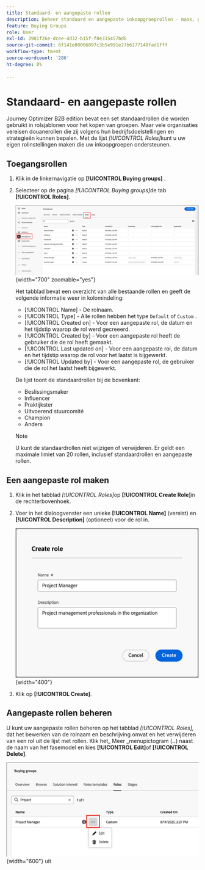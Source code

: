 ```yaml
---
title: Standaard- en aangepaste rollen
description: Beheer standaard en aangepaste inkoopgroeprollen - maak, geef, en vorm roldefinities voor uw bedrijfsbehoeften in Journey Optimizer B2B edition uit.
feature: Buying Groups
role: User
exl-id: 3981f26e-dcee-4d32-b15f-f8e315457bd6
source-git-commit: 6f141e08066097c3b5e991e27b6177148fad1fff
workflow-type: tm+mt
source-wordcount: '286'
ht-degree: 0%

---
```


# Standaard- en aangepaste rollen

Journey Optimizer B2B edition bevat een set standaardrollen die worden gebruikt in rolsjablonen voor het kopen van groepen. Maar vele organisaties vereisen douanerollen die zij volgens hun bedrijfsdoelstellingen en strategieën kunnen bepalen. Met de lijst _[!UICONTROL Roles]_&#x200B;kunt u uw eigen rolinstellingen maken die uw inkoopgroepen ondersteunen.

## Toegangsrollen

1. Klik in de linkernavigatie op **[!UICONTROL Buying groups]** .

1. Selecteer op de pagina _[!UICONTROL Buying groups]_&#x200B;de tab **[!UICONTROL Roles]**.

   ![ het lusje van Rollen ](./assets/roles-tab.png){width="700" zoomable="yes"}

   Het tabblad bevat een overzicht van alle bestaande rollen en geeft de volgende informatie weer in kolomindeling:

   * [!UICONTROL Name] - De rolnaam.
   * [!UICONTROL Type] - Alle rollen hebben het type `Default` of `Custom` .
   * [!UICONTROL Created on] - Voor een aangepaste rol, de datum en het tijdstip waarop de rol werd gecreeerd.
   * [!UICONTROL Created by] - Voor een aangepaste rol heeft de gebruiker die de rol heeft gemaakt.
   * [!UICONTROL Last updated on] - Voor een aangepaste rol, de datum en het tijdstip waarop de rol voor het laatst is bijgewerkt.
   * [!UICONTROL Updated by] - Voor een aangepaste rol, de gebruiker die de rol het laatst heeft bijgewerkt.

   De lijst toont de standaardrollen bij de bovenkant:

   * Beslissingsmaker
   * Influencer
   * Praktijkster
   * Uitvoerend stuurcomité
   * Champion
   * Anders

   >[!NOTE]
   >
   >U kunt de standaardrollen niet wijzigen of verwijderen. Er geldt een maximale limiet van 20 rollen, inclusief standaardrollen en aangepaste rollen.

## Een aangepaste rol maken

1. Klik in het tabblad _[!UICONTROL Roles]_&#x200B;op **[!UICONTROL Create Role]**&#x200B;in de rechterbovenhoek.

1. Voer in het dialoogvenster een unieke **[!UICONTROL Name]** (vereist) en **[!UICONTROL Description]** (optioneel) voor de rol in.

   ![ creeer de dialoog van de Rol ](./assets/roles-create-dialog.png){width="400"}

1. Klik op **[!UICONTROL Create]**.

## Aangepaste rollen beheren

U kunt uw aangepaste rollen beheren op het tabblad _[!UICONTROL Roles]_, dat het bewerken van de rolnaam en beschrijving omvat en het verwijderen van een rol uit de lijst met rollen. Klik het_ Meer _menupictogram (**..**) naast de naam van het fasemodel en kies **[!UICONTROL Edit]**&#x200B;of **[!UICONTROL Delete]**.

![ geef of schrap een douanerol ](./assets/roles-more-menu.png){width="600"} uit

